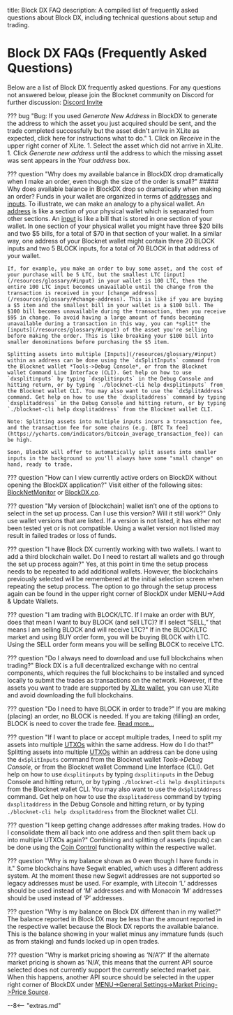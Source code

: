 title: Block DX FAQ
description: A compiled list of frequently asked questions about Block DX, including technical questions about setup and trading.


# Block DX FAQs (Frequently Asked Questions)
Below are a list of Block DX frequently asked questions. For any questions not answered below, please join the Blocknet community on Discord for further discussion: [Discord Invite](https://discord.gg/vGa7GeCu8B)

??? bug "Bug: If you used *Generate New Address* in BlockDX to generate the address to which the asset you just acquired should be sent, and the trade completed successfully but the asset didn't arrive in XLite as expected, click here for instructions what to do."
	1. Click on *Receive* in the upper right corner of XLite.
	1. Select the asset which did not arrive in XLite.
	1. Click *Generate new address* until the address to which the
       missing asset was sent appears in the *Your address* box.

??? question "Why does my available balance in BlockDX drop dramatically when I make an order, even though the size of the order is small?"
	##### Why does available balance in BlockDX drop so dramatically when making an order?
	Funds in your wallet are organized in terms of
	[addresses](/resources/glossary/#address) and
	[inputs](/resources/glossary/#input). To illustrate, we can make an
	analogy to a physical wallet. An
	[address](/resources/glossary/#address) is like a section of your physical wallet which is separated
	from other sections. An
	[input](/resources/glossary/#input)
	is like a bill that is stored in one section of your wallet. In one section of your physical
	wallet you might have three $20 bills and two $5 bills, for a
	total of $70 in that section of your wallet. In a similar way, one
	address of your Blocknet wallet might contain three 20 BLOCK
	inputs and two 5 BLOCK inputs, for a total of 70 BLOCK in that
	address of your wallet.

	If, for example, you make an order to buy some asset, and the cost of your purchase will be 5 LTC, but the smallest LTC [input](/resources/glossary/#input) in your wallet is 100 LTC, then the entire 100 LTC input becomes unavailable until the change from the transaction is received in your [change address](/resources/glossary/#change-address). This is like if you are buying a $5 item and the smallest bill in your wallet is a $100 bill. The $100 bill becomes unavailable during the transaction, then you receive $95 in change. To avoid having a large amount of funds becoming unavailable during a transaction in this way, you can *split* the [inputs](/resources/glossary/#input) of the asset you're selling before making the order. This is like breaking your $100 bill into smaller denominations before purchasing the $5 item.

	Splitting assets into multiple [Inputs](/resources/glossary/#input) within an address can be done using the `dxSplitInputs` command from the Blocknet wallet *Tools->Debug Console*, or from the Blocknet wallet Command Line Interface (CLI). Get help on how to use `dxsplitinputs` by typing `dxsplitinputs` in the Debug Console and hitting return, or by typing `./blocknet-cli help dxsplitinputs` from the Blocknet wallet CLI. You may also want to use the `dxSplitAddress` command. Get help on how to use the `dxsplitaddress` command by typing `dxsplitaddress` in the Debug Console and hitting return, or by typing `./blocknet-cli help dxsplitaddress` from the Blocknet wallet CLI.

	Note: Splitting assets into multiple inputs incurs a transaction fee, and the transaction fee for some chains (e.g. [BTC Tx fee](https://ycharts.com/indicators/bitcoin_average_transaction_fee)) can be high.

	Soon, BlockDX will offer to automatically split assets into smaller inputs in the background so you'll always have some "small change" on hand, ready to trade.

??? question "How can I view currently active orders on BlockDX without opening the BlockDX application?"
	Visit either of the following sites: [BlockNetMonitor](https://www.blocknetmonitor.com/?p=openorders) or [BlockDX.co](https://www.blockdx.co/orders).

??? question "My version of [blockchain] wallet isn’t one of the options to select in the set up process. Can I use this version? Will it still work?"
	Only use wallet versions that are listed. If a version is not listed, it has either not been tested yet or is not compatible. Using a wallet version not listed may result in failed trades or loss of funds.


??? question "I have Block DX currently working with two wallets. I want to add a third blockchain wallet. Do I need to restart all wallets and go through the set up process again?"
	Yes, at this point in time the setup process needs to be repeated to add additional wallets. However, the blockchains previously selected will be remembered at the initial selection screen when repeating the setup process. The option to go through the setup process again can be found in the upper right corner of BlockDX under MENU->Add & Update Wallets.


<!-- ??? question "When I try to make an order, it says “There is a problem with your order.” What does that mean?"
	This error can be caused by a number of items. The most common reasons are that you are trying to take your own order, your wallets are locked, there are insufficient funds in the addresses you’re trading with, or those addresses have too little inputs. Insufficient funds can be caused by funds being immature due to staking at the same time or too many inputs being locked up in other orders. Error messaging will be improved in future versions to provide clearer messaging. -->


??? question "I am trading with BLOCK/LTC. If I make an order with BUY, does that mean I want to buy BLOCK (and sell LTC)? If I select “SELL,” that means I am selling BLOCK and will receive LTC?"
	If in the BLOCK/LTC market and using BUY order form, you will be buying BLOCK with LTC. Using the SELL order form means you will be selling BLOCK to receive LTC.


??? question "Do I always need to download and use full blockchains when trading?"
	Block DX is a full decentralized exchange with no central components, which requires the full blockchains to be installed and synced locally to submit the trades as transactions on the network. However, if the assets you want to trade are supported by [XLite wallet](/xlite/setup), you can use XLite and avoid downloading the full blockchains.


??? question "Do I need to have BLOCK in order to trade?"
	If you are making (placing) an order, no BLOCK is needed. If you are taking (filling) an order, BLOCK is need to cover the trade fee. [Read more...](/blockdx/fees)


??? question "If I want to place or accept multiple trades, I need to split my assets into multiple [UTXOs](/resources/glossary/#utxo) within the same address. How do I do that?"
	Splitting assets into multiple [UTXOs](/resources/glossary/#utxo) within an address can be done using the `dxSplitInputs` command from the Blocknet wallet *Tools->Debug Console*, or from the Blocknet wallet Command Line Interface (CLI). Get help on how to use `dxsplitinputs` by typing `dxsplitinputs` in the Debug Console and hitting return, or by typing `./blocknet-cli help dxsplitinputs` from the Blocknet wallet CLI. You may also want to use the `dxSplitAddress` command. Get help on how to use the `dxsplitaddress` command by typing `dxsplitaddress` in the Debug Console and hitting return, or by typing `./blocknet-cli help dxsplitaddress` from the Blocknet wallet CLI. 


??? question "I keep getting change addresses after making trades. How do I consolidate them all back into one address and then split them back up into multiple UTXOs again?"
	Combining and splitting of assets (inputs) can be done using the [Coin Control](/wallet/send-funds/#coin-control) functionality within the respective wallet.


??? question "Why is my balance shown as 0 even though I have funds in it."
	Some blockchains have Segwit enabled, which uses a different address system. At the moment these new Segwit addresses are not supported so legacy addresses must be used. For example, with Litecoin ‘L’ addresses should be used instead of ‘M’ addresses and with Monacoin ‘M’ addresses should be used instead of ‘P’ addresses.


??? question "Why is my balance on Block DX different than in my wallet?"
	The balance reported in Block DX may be less than the amount reported in the respective wallet because the Block DX reports the available balance. This is the balance showing in your wallet minus any immature funds (such as from staking) and funds locked up in open trades.


??? question "Why is market pricing showing as ‘N/A’?"
	If the alternate market pricing is shown as ‘N/A’, this means that the current API source selected does not currently support the currently selected market pair. When this happens, another API source should be selected in the upper right corner of BlockDX under [MENU->General Settings->Market Pricing->Price Source](/blockdx/settings/#market-pricing-also-how-to-fix-na-in-btc-price-column).













<script type="text/javascript">
// read instructions for related links in ../snippets/extras.md
var relatedLinks = [];
</script>

--8<-- "extras.md"





